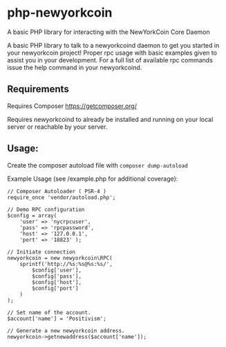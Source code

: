 # php-newyorkcoin
A basic PHP library for interacting with the NewYorkCoin Core Daemon


A basic PHP library to talk to a newyorkcoind daemon to get you started in your newyorkcoin project! Proper rpc usage with basic examples given to assist you in your development. For a full list of available rpc commands issue the help command in your newyorkcoind.

## Requirements
Requires Composer https://getcomposer.org/

Requires newyorkcoind to already be installed and running on your local server or reachable by your server.

## Usage:
Create the composer autoload file with `composer dump-autoload`

Example Usage (see /example.php for additional coverage):
```
// Composer Autoloader ( PSR-4 )
require_once 'vendor/autoload.php';

// Demo RPC configuration
$config = array(
    'user' => 'nycrpcuser',
    'pass' => 'rpcpassword',
    'host' => '127.0.0.1',
    'port' => '18823' );

// Initiate connection
newyorkcoin = new newyorkcoin\RPC(
    sprintf('http://%s:%s@%s:%s/',
        $config['user'],
        $config['pass'],
        $config['host'],
        $config['port']
    )
);

// Set name of the account.
$account['name'] = 'Positivism';

// Generate a new newyorkcoin address.
newyorkcoin->getnewaddress($account['name']);
```
